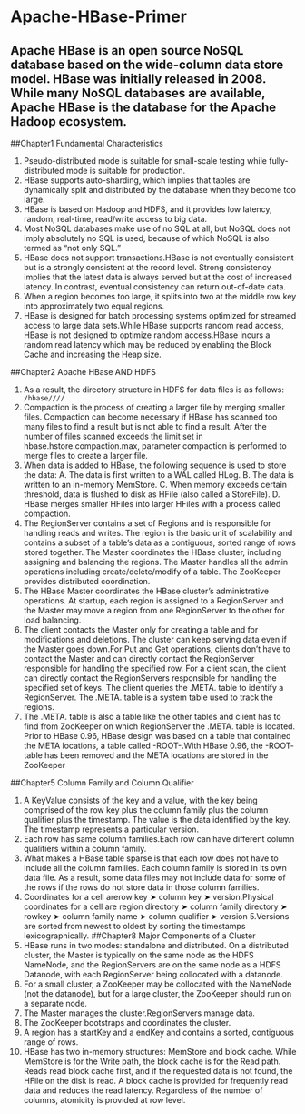 # Apache-HBase-Primer
Apache HBase is an open source NoSQL database based on the wide-column data store model. HBase was initially released in 2008. While many NoSQL databases are available, Apache HBase is the database for the Apache Hadoop ecosystem.
--------------------------------------------------------------------------------------------------------------
##Chapter1 Fundamental Characteristics
1. Pseudo-distributed mode is suitable for small-scale testing while fully-distributed mode is suitable for production.
2. HBase supports auto-sharding, which implies that tables are dynamically split and distributed by the database when they become too large.
3. HBase is based on Hadoop and HDFS, and it provides low latency, random, real-time, read/write access to big data.
4. Most NoSQL databases make use of no SQL at all, but NoSQL does not imply absolutely no SQL is used, because of which NoSQL is also termed as “not only SQL.”
5. HBase does not support transactions.HBase is not eventually consistent but is a strongly consistent at the record level. Strong consistency implies that the latest data is always served but at the cost of increased latency. In contrast, eventual consistency can return out-of-date data.
6. When a region becomes too large, it splits into two at the middle row key into approximately two equal regions. 
7. HBase is designed for batch processing systems optimized for streamed access to large data sets.While HBase supports random read access, HBase is not designed to optimize random access.HBase incurs a random read latency which may be reduced by enabling the Block Cache and increasing the Heap size.

##Chapter2 Apache HBase AND HDFS
1. As a result, the directory structure in HDFS for data files is as follows:
<code>		/hbase/<tablename>/<encoded-regionname>/<column-family>/<filename> </code>
2. Compaction is the process of creating a larger file by merging smaller files. Compaction can become necessary if HBase has scanned too many files to find a result but is not able to find a result. After the number of files scanned exceeds the limit set in hbase.hstore.compaction.max, parameter compaction is performed to merge files to create a larger file.
3. When data is added to HBase, the following sequence is used to store the data:
A. The data is first written to a WAL called HLog.
B. The data is written to an in-memory MemStore.
C. When memory exceeds certain threshold, data is flushed to disk as HFile (also called a StoreFile).
D. HBase merges smaller HFiles into larger HFiles with a process called compaction.
4. The RegionServer contains a set of Regions and is responsible for handling reads and writes. The region is the basic unit of scalability and contains a subset of a table’s data as a contiguous, sorted range of rows stored together. The Master coordinates the HBase cluster, including assigning and balancing the regions. The Master handles all the admin operations including create/delete/modify of a table. The ZooKeeper provides distributed coordination.
5. The HBase Master coordinates the HBase cluster’s administrative operations. At startup, each region is assigned to a RegionServer and the Master may move a region from one RegionServer to the other for load balancing.
6. The client contacts the Master only for creating a table and for modifications and deletions. The cluster can keep serving data even if the Master goes down.For Put and Get operations, clients don’t have to contact the Master and can directly contact the RegionServer responsible for handling the specified row. For a client scan, the client can directly contact the RegionServers responsible for handling the specified set of keys. The client queries the .META. table to identify a RegionServer. The .META. table is a system table used to track the regions. 
7. The .META. table is also a table like the other tables and client has to find from ZooKeeper on which RegionServer the .META. table is located. Prior to HBase 0.96, HBase design was based on a table that contained the META locations, a table called -ROOT-.With HBase 0.96, the -ROOT- table has been removed and the META locations are stored in the ZooKeeper


##Chapter5 Column Family and Column Qualifier
1. A KeyValue consists of the key and a value, with the key being comprised of the row key plus the column family plus the column qualifier plus the timestamp. The value is the data identified by the key. The timestamp represents a particular version.
2. Each row has same column families.Each row can have different column qualifiers within a column family.
3. What makes a HBase table sparse is that each row does not have to include all the column families. Each column family is stored in its own data file. As a result, some data files may not include data for some of the rows if the rows do not store data in those column families.
4. Coordinates for a cell arerow key ➤ column key ➤ version.Physical coordinates for a cell are region directory ➤ column family directory ➤ rowkey ➤ column family name ➤ column qualifier ➤ version
5.Versions are sorted from newest to oldest by sorting the timestamps lexicographically.
##Chapter8 Major Components of a Cluster
1. HBase runs in two modes: standalone and distributed. On a distributed cluster, the Master is typically on the same node as the HDFS NameNode, and the RegionServers are on the same node as a HDFS Datanode, with each RegionServer being collocated with a datanode. 
2. For a small cluster, a ZooKeeper may be collocated with the NameNode (not the datanode), but for a large cluster, the ZooKeeper should run on a separate node. 
3. The Master manages the cluster.RegionServers manage data. 
4. The ZooKeeper bootstraps and coordinates the cluster. 
5. A region has a startKey and a endKey and contains a sorted, contiguous range of rows.
6. HBase has two in-memory structures: MemStore and block cache. While MemStore is for the Write path, the block cache is for the Read path. Reads read block cache first, and if the requested data is not found, the HFile on the disk is read. A block cache is provided for frequently read data and reduces the read latency. Regardless of the number of columns, atomicity is provided at row level.